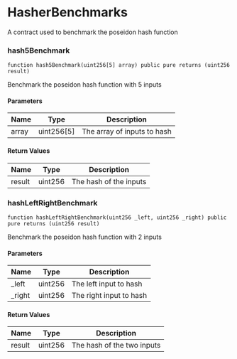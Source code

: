 # HasherBenchmarks

A contract used to benchmark the poseidon hash function

### hash5Benchmark

```solidity
function hash5Benchmark(uint256[5] array) public pure returns (uint256 result)
```

Benchmark the poseidon hash function with 5 inputs

#### Parameters

| Name  | Type       | Description                 |
| ----- | ---------- | --------------------------- |
| array | uint256[5] | The array of inputs to hash |

#### Return Values

| Name   | Type    | Description            |
| ------ | ------- | ---------------------- |
| result | uint256 | The hash of the inputs |

### hashLeftRightBenchmark

```solidity
function hashLeftRightBenchmark(uint256 _left, uint256 _right) public pure returns (uint256 result)
```

Benchmark the poseidon hash function with 2 inputs

#### Parameters

| Name    | Type    | Description             |
| ------- | ------- | ----------------------- |
| \_left  | uint256 | The left input to hash  |
| \_right | uint256 | The right input to hash |

#### Return Values

| Name   | Type    | Description                |
| ------ | ------- | -------------------------- |
| result | uint256 | The hash of the two inputs |
